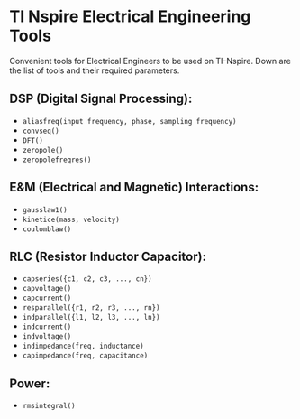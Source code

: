 # TI Nspire Electrical Engineering Tools

Convenient tools for Electrical Engineers to be used on TI-Nspire.
Down are the list of tools and their required parameters.

## DSP (Digital Signal Processing):
- `aliasfreq(input frequency, phase, sampling frequency)`
- `convseq()`
- `DFT()`
- `zeropole()`
- `zeropolefreqres()`

## E&M (Electrical and Magnetic) Interactions:
- `gausslaw1()`
- `kinetice(mass, velocity)`
- `coulomblaw()`

## RLC (Resistor Inductor Capacitor):
- `capseries({c1, c2, c3, ..., cn})`
- `capvoltage()`
- `capcurrent()`
- `resparallel({r1, r2, r3, ..., rn})`
- `indparallel({l1, l2, l3, ..., ln})`
- `indcurrent()`
- `indvoltage()`
- `indimpedance(freq, inductance)`
- `capimpedance(freq, capacitance)` 


## Power:
- `rmsintegral()`
